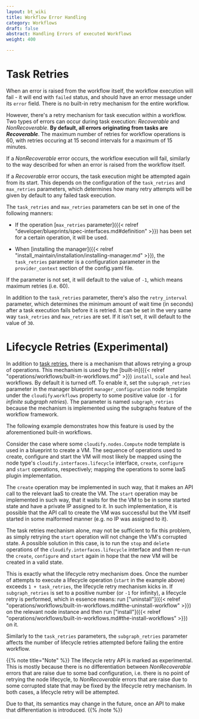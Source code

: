 ```yaml
---
layout: bt_wiki
title: Workflow Error Handling
category: Workflows
draft: false
abstract: Handling Errors of executed Workflows
weight: 400

---
```




# Task Retries

When an error is raised from the workflow itself, the workflow execution will fail - it will end with `failed` status, and should have an error message under its `error` field. There is no built-in retry mechanism for the entire workflow.

However, there's a retry mechanism for task execution within a workflow.
Two types of errors can occur during task execution: *Recoverable* and *NonRecoverable*. **By default, all errors originating from tasks are *Recoverable***. The maximum number of retries for workflow operations is 60, with retries occuring at 15 second intervals for a maximum of 15 minutes.

If a *NonRecoverable* error occurs, the workflow execution will fail, similarly to the way described for when an error is raised from the workflow itself.

If a *Recoverable* error occurs, the task execution might be attempted again from its start. This depends on the configuration of the `task_retries` and `max_retries` parameters, which determines how many retry attempts will be given by default to any failed task execution.

The `task_retries` and `max_retries` parameters can be set in one of the following manners:

* If the operation [`max_retries` parameter]({{< relref "developer/blueprints/spec-interfaces.md#definition" >}}) has been set for a certain operation, it will be used.

* When [installing the manager]({{< relref "install_maintain/installation/installing-manager.md" >}}), the `task_retries` parameter is a configuration parameter in the `provider_context` section of the config.yaml file.

If the parameter is not set, it will default to the value of `-1`, which means maximum retries (i.e. 60).

In addition to the `task_retries` parameter, there's also the `retry_interval` parameter, which determines the minimum amount of wait time (in seconds) after a task execution fails before it is retried. It can be set in the very same way `task_retries` and `max_retries` are set. If it isn't set, it will default to the value of `30`.

# Lifecycle Retries (Experimental)

In addition to [task retries](#task-retries), there is a mechanism that allows retrying a group of operations. This mechanism is used by the [built-in]({{< relref "operations/workflows/built-in-workflows.md" >}}) `install`, `scale` and `heal` workflows. By default it is turned off. To enable it, set the `subgraph_retries` parameter in the manager blueprint `manager_configuration` node template under the `cloudify`.`workflows` property to some positive value (or `-1` for *infinite subgraph retries*). The parameter is named `subgraph_retries` because the mechanism is implemented using the subgraphs feature of the workflow framework.

The following example demonstrates how this feature is used by the aforementioned built-in workflows.

Consider the case where some `cloudify.nodes.Compute` node template is used in a blueprint to create a VM. The sequence of operations used to create, configure and start the VM will most likely be mapped using the node type's `cloudify.interfaces.lifecycle` interface, `create`, `configure` and `start` operations, respectively; mapping the operations to some IaaS plugin implementation.

The `create` operation may be implemented in such way, that it makes an API call to the relevant IaaS to create the VM. The `start` operation may be implemented in such way, that it waits for the the VM to be in some started state and have a private IP assigned to it. In such implementation, it is possible that the API call to create the VM was successful but the VM itself started in some malformed manner (e.g. no IP was assigned to it).

The task retries mechanism alone, may not be sufficient to fix this problem, as simply retrying the `start` operation will not change the VM's corrupted state. A possible solution in this case, is to run the `stop` and `delete` operations of the `cloudify.interfaces.lifecycle` interface and then re-run the `create`, `configure` and `start` again in hope that the new VM will be created in a valid state.

This is exactly what the lifecycle retry mechanism does. Once the number of attempts to execute a lifecycle operation (`start` in the example above) exceeds `1 + task_retries`, the lifecycle retry mechanism kicks in. If `subgraph_retries` is set to a positive number (or `-1` for infinity), a lifecycle retry is performed, which in essence means: run ["uninstall"]({{< relref "operations/workflows/built-in-workflows.md#the-uninstall-workflow" >}}) on the relevant node instance and then run ["install"]({{< relref "operations/workflows/built-in-workflows.md#the-install-workflows" >}}) on it.

Similarly to the `task_retries` parameters, the `subgraph_retries` parameter affects the number of lifecycle retries attempted before failing the entire workflow.

{{% note title="Note" %}}
The lifecycle retry API is marked as experimental. This is mostly because there is no differentiation between *NonRecoverable* errors that are raise due to some bad configuration, i.e. there is no point of retrying the node lifecycle, to *NonRecoverable* errors that are raise due to some corrupted state that may be fixed by the lifecycle retry mechanism. In both cases, a lifecycle retry will be attempted.

Due to that, its semantics may change in the future, once an API to make that differentiation is introduced.
{{% /note %}}
